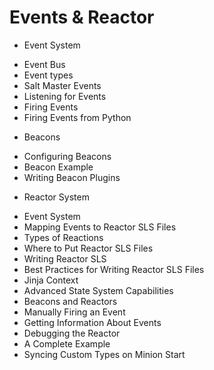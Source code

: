 # Events & Reactor

+ Event System
 - Event Bus
 - Event types
 - Salt Master Events
 - Listening for Events
 - Firing Events
 - Firing Events from Python
+ Beacons
 - Configuring Beacons
 - Beacon Example
 - Writing Beacon Plugins
+ Reactor System
 - Event System
 - Mapping Events to Reactor SLS Files
 - Types of Reactions
 - Where to Put Reactor SLS Files
 - Writing Reactor SLS
 - Best Practices for Writing Reactor SLS Files
 - Jinja Context
 - Advanced State System Capabilities
 - Beacons and Reactors
 - Manually Firing an Event
 - Getting Information About Events
 - Debugging the Reactor
 - A Complete Example
 - Syncing Custom Types on Minion Start
